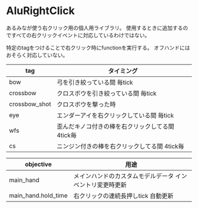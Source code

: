# AluRightClick

あるみなが使う右クリック用の個人用ライブラリ。
使用するときに追加するのですべての右クリックイベントに対応しているわけではない。

特定のtagをつけることで右クリック時にfunctionを実行する。
オフハンドにはおそらく対応していない。

| tag           | タイミング                                       |
| ------------- | ------------------------------------------------ |
| bow           | 弓を引き絞っている間 毎tick                      |
| crossbow      | クロスボウを引き絞っている間 毎tick              |
| crossbow_shot | クロスボウを撃った時                             |
| eye           | エンダーアイを右クリックしている間 毎tick        |
| wfs           | 歪んだキノコ付きの棒を右クリックしてる間 4tick毎 |
| cs            | ニンジン付きの棒を右クリックしてる間  4tick毎    |

| objective           | 用途                                                      |
| ------------------- | --------------------------------------------------------- |
| main_hand           | メインハンドのカスタムモデルデータ インベントリ変更時更新 |
| main_hand.hold_time | 右クリックの連続長押しtick 自動更新                       |
